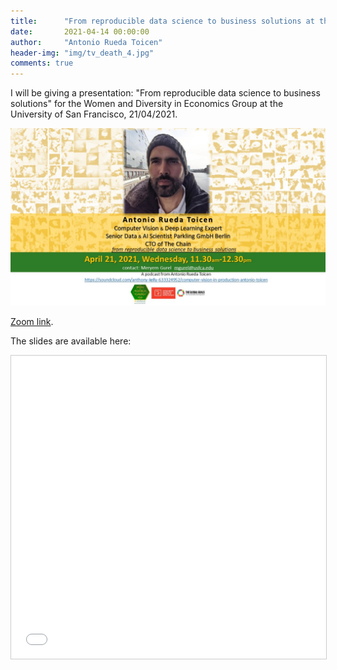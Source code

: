 ```yaml
---
title:      "From reproducible data science to business solutions at the University of San Francisco"
date:       2021-04-14 00:00:00
author:     "Antonio Rueda Toicen"
header-img: "img/tv_death_4.jpg"
comments: true
---
```


I will be giving a presentation: "From reproducible data science to business solutions" for the Women and Diversity in Economics Group at the University of San Francisco, 21/04/2021.

![alt text](img/AntonioRueda-21April.eng.jpg "UCSF ad")

[Zoom link](https://zoom.us/j/7811934986?pwd=NGpaSjFTTnRqSE84OE1mL0VzNTlFZz09#success). 

The slides are available here: 

<iframe src="//www.slideshare.net/slideshow/embed_code/key/d0SFiNSs3QUsPt" width="595" height="485" frameborder="0" marginwidth="0" marginheight="0" scrolling="no" style="border:1px solid #CCC; border-width:1px; margin-bottom:5px; max-width: 100%;" allowfullscreen> </iframe> <div style="margin-bottom:5px"> <strong> <a href="//www.slideshare.net/AntonioRuedaToicen/reproducible-data-science-and-business-solutions" title="Reproducible data science and business solutions" target="_blank"></div>
